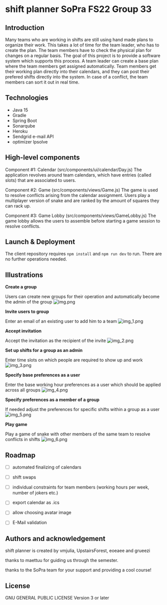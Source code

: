 # shift planner SoPra FS22 Group 33

## Introduction
Many teams who are working in shifts are still using hand made plans to organize their work. This takes a lot of time for the team leader, who has to create the plan. The team members have to check the physical plan for changes on a regular basis. The goal of this project is to provide a software system which supports this process. A team leader can create a base plan where the team members get assigned automatically. Team members get their working plan directly into their calendars, and they can post their prefered shifts directly into the system. In case of a conflict, the team members can sort it
out in real time.

## Technologies
- Java 15 
- Gradle
- Spring Boot
- Sonarqube 
- Heroku
- Sendgrid e-mail API 
- optimizer lpsolve 

## High-level components
Component #1: Calendar (src/components/ui/calendar/Day.js)
The application revolves around team calendars, which have entries (called slots) that are associated to users.

Component #2: Game (src/components/views/Game.js)
The game is used to resolve conflicts arising from the calendar assignment. Users play a multiplayer version of snake and are ranked by the amount of squares they can rack up.

Component #3: Game Lobby (src/components/views/GameLobby.js)
The game lobby allows the users to assemble before starting a game session to resolve conflicts.


## Launch & Deployment
The client repository requires ```npm install``` and  ```npm run dev``` to run. There are no further operations needed.


## Illustrations
**Create a group**

Users can create new groups for their operation and automatically become the admin of the group
![img.png](src/screenshotsReadMe/img.png)

**Invite users to group**

Enter an email of an existing user to add him to a team
![img_1.png](src/screenshotsReadMe/img_1.png)

**Accept invitation**

Accept the invitation as the recipient of the invite
![img_2.png](src/screenshotsReadMe/img_2.png)

**Set up shifts for a group as an admin**

Enter time slots on which people are required to show up and work
![img_3.png](src/screenshotsReadMe/img_3.png)

**Specify base preferences as a user**

Enter the base working hour preferences as a user which should be applied across all groups
![img_4.png](src/screenshotsReadMe/img_4.png)

**Specify preferences as a member of a group**

If needed adjust the preferences for specific shifts within a group as a user
![img_5.png](src/screenshotsReadMe/img_5.png)

**Play game**

Play a game of snake with other members of the same team to resolve conflicts in shifts
![img_6.png](src/screenshotsReadMe/img_6.png)



## Roadmap
- [ ] automated finalizing of calendars
- [ ] shift swaps
- [ ] individual constraints for team members (working hours per week, number of jokers etc.) 
- [ ] export calendar as .ics
- [ ] allow choosing avatar image
- [ ] E-Mail validation


## Authors and acknowledgement
shift planner is created by vmjulia, UpstairsForest, eoeaee and grueezi

thanks to maettuu for guiding us through the semester. 

thanks to the SoPra team for your support and providing a cool course! 

## License
GNU GENERAL PUBLIC LICENSE Version 3 or later


